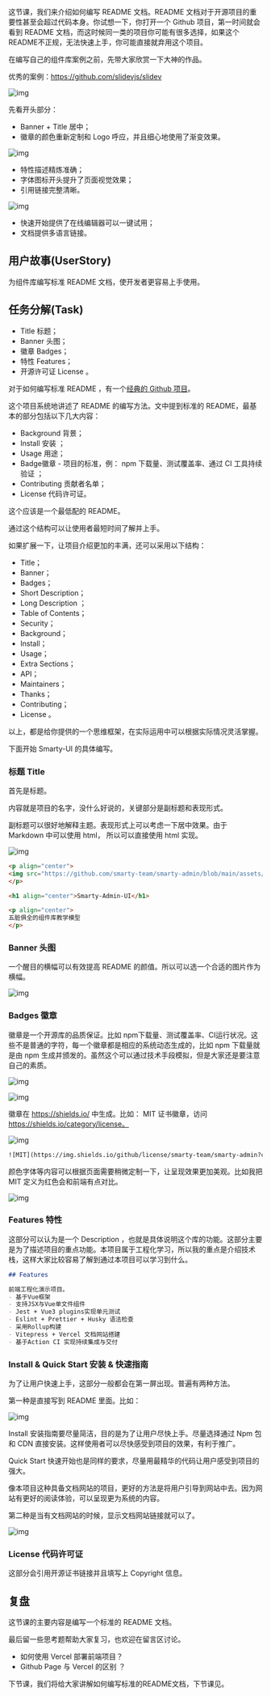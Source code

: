 这节课，我们来介绍如何编写 README 文档。README 文档对于开源项目的重要性甚至会超过代码本身。你试想一下，你打开一个 Github 项目，第一时间就会看到 README 文档，而这时候同一类的项目你可能有很多选择，如果这个README不正规，无法快速上手，你可能直接就弃用这个项目。

在编写自己的组件库案例之前，先带大家欣赏一下大神的作品。

优秀的案例：https://github.com/slidevjs/slidev

![img](https://p3-juejin.byteimg.com/tos-cn-i-k3u1fbpfcp/71b9b54fd5a54d9fa85e5b97278a200f~tplv-k3u1fbpfcp-zoom-1.image)

先看开头部分：

- Banner + Title 居中；
- 徽章的颜色重新定制和 Logo 呼应，并且细心地使用了渐变效果。

![img](https://p3-juejin.byteimg.com/tos-cn-i-k3u1fbpfcp/ebc503f3f3284a2bb25d050dfa5622e9~tplv-k3u1fbpfcp-zoom-1.image)

- 特性描述精炼准确；
- 字体图标开头提升了页面视觉效果；
- 引用链接完整清晰。

![img](https://p3-juejin.byteimg.com/tos-cn-i-k3u1fbpfcp/e1ffbf69f0a54116a84b95ac6f052105~tplv-k3u1fbpfcp-zoom-1.image)

- 快速开始提供了在线编辑器可以一键试用；
- 文档提供多语言链接。

## 用户故事(UserStory)

为组件库编写标准 README 文档，使开发者更容易上手使用。

## 任务分解(Task)

- Title 标题；
- Banner 头图；
- 徽章 Badges；
- 特性 Features；
- 开源许可证 License 。

对于如何编写标准 README ，有一个[经典的 Github 项目](https://github.com/RichardLitt/standard-readme)。

这个项目系统地讲述了 README 的编写方法。文中提到标准的 README，最基本的部分包括以下几大内容：

- Background 背景；
- Install 安装 ；
- Usage 用途；
- Badge徽章 - 项目的标准，例： npm 下载量、测试覆盖率、通过 CI 工具持续验证 ；
- Contributing 贡献者名单；
- License  代码许可证。

这个应该是一个最低配的 README。

通过这个结构可以让使用者最短时间了解并上手。

如果扩展一下，让项目介绍更加的丰满，还可以采用以下结构：

- Title；
- Banner；
- Badges；
- Short Description；
- Long Description ；
- Table of Contents；
- Security；
- Background；
- Install；
- Usage；
- Extra Sections；
- API；
- Maintainers；
- Thanks；
- Contributing；
- License 。

以上，都是给你提供的一个思维框架，在实际运用中可以根据实际情况灵活掌握。

下面开始 Smarty-UI 的具体编写。

### 标题 Title

首先是标题。

内容就是项目的名字，没什么好说的，关键部分是副标题和表现形式。

副标题可以很好地解释主题。表现形式上可以考虑一下居中效果。由于 Markdown 中可以使用 html， 所以可以直接使用 html 实现。

![img](https://p3-juejin.byteimg.com/tos-cn-i-k3u1fbpfcp/2330846c6b234ac1931811345b2390ac~tplv-k3u1fbpfcp-zoom-1.image)

```HTML
<p align="center">
<img src="https://github.com/smarty-team/smarty-admin/blob/main/assets/logo.jpeg" style="width:200px;" />
</p>

<h1 align="center">Smarty-Admin-UI</h1>

<p align="center">
五脏俱全的组件库教学模型
</p>
```

### Banner 头图

一个醒目的横幅可以有效提高 README 的颜值。所以可以选一个合适的图片作为横幅。

![img](https://p3-juejin.byteimg.com/tos-cn-i-k3u1fbpfcp/390c29a627e545efba79517ba8b1674f~tplv-k3u1fbpfcp-zoom-1.image)

### Badges 徽章

徽章是一个开源库的品质保证。比如 npm下载量、测试覆盖率、CI运行状况。这些不是普通的字符，每一个徽章都是相应的系统动态生成的，比如 npm 下载量就是由 npm 生成并颁发的。虽然这个可以通过技术手段模拟，但是大家还是要注意自己的素质。

![img](https://p3-juejin.byteimg.com/tos-cn-i-k3u1fbpfcp/092e93a4566a4ed68533ebb9e543204f~tplv-k3u1fbpfcp-zoom-1.image)

![img](https://p3-juejin.byteimg.com/tos-cn-i-k3u1fbpfcp/6ad4b82b363348239a74e0d3918ce5fb~tplv-k3u1fbpfcp-zoom-1.image)

徽章在 https://shields.io/ 中生成。比如： MIT 证书徽章，访问 https://shields.io/category/license。

![img](https://p3-juejin.byteimg.com/tos-cn-i-k3u1fbpfcp/d78cb8f1907e48da80088597a6cfc753~tplv-k3u1fbpfcp-zoom-1.image)

```HTML
![MIT](https://img.shields.io/github/license/smarty-team/smarty-admin?color=red)
```

颜色字体等内容可以根据页面需要稍微定制一下，让呈现效果更加美观。比如我把 MIT 定义为红色会和前端有点对比。

![img](https://p3-juejin.byteimg.com/tos-cn-i-k3u1fbpfcp/89dacfad73764b7790598fbd84eb46b8~tplv-k3u1fbpfcp-zoom-1.image)

### Features 特性

这部分可以认为是一个 Description ，也就是具体说明这个库的功能。这部分主要是为了描述项目的重点功能。本项目属于工程化学习，所以我的重点是介绍技术栈，这样大家比较容易了解到通过本项目可以学习到什么。

```Markdown
## Features

前端工程化演示项目。
- 基于Vue框架
- 支持JSX与Vue单文件组件
- Jest + Vue3 plugins实现单元测试
- Eslint + Prettier + Husky 语法检查
- 采用Rollup构建
- Vitepress + Vercel 文档网站搭建
- 基于Action CI 实现持续集成与交付
```

### Install & Quick Start 安装 & 快速指南

为了让用户快速上手，这部分一般都会在第一屏出现。普遍有两种方法。

第一种是直接写到 README 里面。比如：

![img](https://p3-juejin.byteimg.com/tos-cn-i-k3u1fbpfcp/93fd42826fce4c92ab2eacb6f032c1d1~tplv-k3u1fbpfcp-zoom-1.image)

Install 安装指南要尽量简洁，目的是为了让用户尽快上手。尽量选择通过 Npm 包和 CDN 直接安装。这样使用者可以尽快感受到项目的效果，有利于推广。

Quick Start 快速开始也是同样的要求，尽量用最精华的代码让用户感受到项目的强大。

像本项目这种具备文档网站的项目，更好的方法是将用户引导到网站中去。因为网站有更好的阅读体验，可以呈现更为系统的内容。

第二种是当有文档网站的时候，显示文档网站链接就可以了。

![img](https://p3-juejin.byteimg.com/tos-cn-i-k3u1fbpfcp/56f972de40d9418db6b2a72eeca792ff~tplv-k3u1fbpfcp-zoom-1.image)

### License  代码许可证

这部分会引用开源证书链接并且填写上 Copyright 信息。

## 复盘

这节课的主要内容是编写一个标准的 README 文档。

最后留一些思考题帮助大家复习，也欢迎在留言区讨论。

- 如何使用 Vercel 部署前端项目？
- Github Page 与 Vercel 的区别 ？

下节课，我们将给大家讲解如何编写标准的README文档，下节课见。